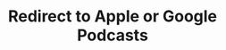 ---
title: Redirect to Apple or Google Podcasts
redirect_from:
- /078r/
- /zadnja/
redirect_to: https://pod.fo/e/fb255
---